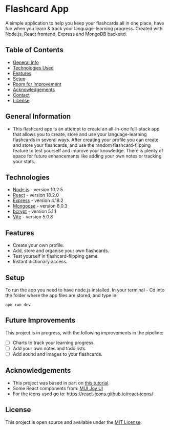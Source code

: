 # Flashcard App
A simple application to help you keep your flashcards all in one place, have fun when you learn & track your language-learning progress. Created with Node.js, React frontend, Express and MongoDB backend.

## Table of Contents
* [General Info](#general-information)
* [Technologies Used](#technologies-used)
* [Features](#features)
* [Setup](#setup)
* [Room for Improvement](#room-for-improvement)
* [Acknowledgements](#acknowledgements)
* [Contact](#contact)
* [License](#license)


## General Information
-  This flashcard app is an attempt to create an all-in-one full-stack app that allows you to create, store and use your language-learning flashcards in several ways. After creating your profile you can create and store your flashcards, and use the random flashcard-flipping feature to test yourself and improve your knowledge. There is plenty of space for future enhancements like adding your own notes or tracking your stats.

## Technologies
- [Node.js](https://nodejs.org/en) - version 10.2.5
- [React](https://react.dev/) - version 18.2.0
- [Express](https://expressjs.com/) - version 4.18.2
- [Mongoose](https://mongoosejs.com/) - version 8.0.3
- [bcrypt](https://www.npmjs.com/package/bcrypt) - version 5.1.1
- [Vite](https://vitejs.dev/) - version 5.0.8


## Features
- Create your own profile.
- Add, store and organise your own flashcards.
- Test yourself in flashcard-flipping game.
- Instant dictionary access.

## Setup
To run the app you need to have node.js installed. In your terminal - Cd into the folder where the app files are stored, and type in:

`npm run dev`

## Future Improvements
This project is in progress, with the following improvements in the pipeline:

- [ ] Charts to track your learning progress.
- [ ] Add your own notes and todo lists.
- [ ] Add sound and images to your flashcards.

## Acknowledgements
- This project was based in part on [this tutorial](https://www.udemy.com/course/mern-stack-course-mongodb-express-react-and-nodejs/).
- Some React components from: [MUI Joy UI](https://mui.com/joy-ui/getting-started/)
- For the icons used go to: https://react-icons.github.io/react-icons/

## License
This project is open source and available under the [MIT License](https://mit-license.org/).

